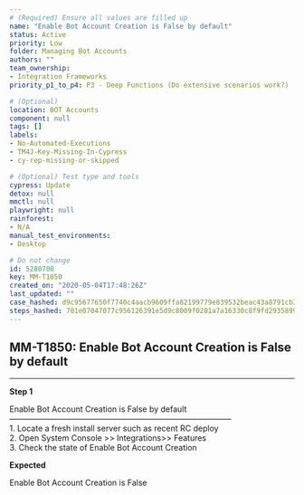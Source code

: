 ```yaml
---
# (Required) Ensure all values are filled up
name: "Enable Bot Account Creation is False by default"
status: Active
priority: Low
folder: Managing Bot Accounts
authors: ""
team_ownership: 
- Integration Frameworks
priority_p1_to_p4: P3 - Deep Functions (Do extensive scenarios work?)

# (Optional)
location: BOT Accounts
component: null
tags: []
labels: 
- No-Automated-Executions
- TM4J-Key-Missing-In-Cypress
- cy-rep-missing-or-skipped

# (Optional) Test type and tools
cypress: Update
detox: null
mmctl: null
playwright: null
rainforest: 
- N/A
manual_test_environments: 
- Desktop

# Do not change
id: 5280700
key: MM-T1850
created_on: "2020-05-04T17:48:26Z"
last_updated: ""
case_hashed: d9c95677650f7740c4aacb9609ffa82199779e839532beac43a8791cb3b0f13dd3926e5f23d0afa713da3fffd276a280
steps_hashed: 701e07047077c956126391e5d9c8009f0281a7a16330c8f9fd29358994f27716d90bd8067b5c6588fba9ddfc3808b205
---
```


<!-- (Auto-generated) Based on frontmatter's "key" and "name" -->

## MM-T1850: Enable Bot Account Creation is False by default

---

**Step 1**

Enable Bot Account Creation is False by default\
————————————————————————————\
1\. Locate a fresh install server such as recent RC deploy\
2\. Open System Console >> Integrations>> Features\
3\. Check the state of Enable Bot Account Creation

**Expected**

Enable Bot Account Creation is False
